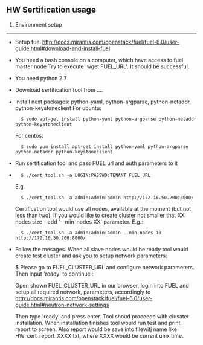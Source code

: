 HW Sertification usage
----------------------

1. Environment setup
--------------------

* Setup fuel http://docs.mirantis.com/openstack/fuel/fuel-6.0/user-guide.html#download-and-install-fuel
* You need a bash console on a computer, which have access to fuel master node
  Try to execute 'wget FUEL_URL'. It should be successful.

* You need python 2.7
* Download sertification tool from ....

* Install next packages: python-yaml, python-argparse, python-netaddr, 
	python-keystoneclient
  	For ubuntu:

  		$ sudo apt-get install python-yaml python-argparse python-netaddr python-keystoneclient

  	For centos:

  		$ sudo yum install apt-get install python-yaml python-argparse python-netaddr python-keystoneclient

* Run sertification tool and pass FUEL url and auth parameters to it
* 
		$ ./cert_tool.sh -a LOGIN:PASSWD:TENANT FUEL_URL

	E.g.

		$ ./cert_tool.sh -a admin:admin:admin http://172.16.50.200:8000/

	Certification tool would use all nodes, available at the moment 
	(but not less than two). If you would like to create cluster not
	smaller that XX nodes size - add '--min-nodes XX' parameter. E.g.:

		$ ./cert_tool.sh -a admin:admin:admin --min-nodes 10 http://172.16.50.200:8000/

* Follow the mesages. When all slave nodes would be ready tool would create 
  test cluster and ask you to setup network parameters:

	$ Please go to FUEL_CLUSTER_URL and configure network parameters. Then input 'ready' to continue :

  Open shown FUEL_CLUSTER_URL in our browser, login into FUEL and setup all 
  required network, parameters, accordingly to 
  http://docs.mirantis.com/openstack/fuel/fuel-6.0/user-guide.html#neutron-network-settings

  Then type 'ready' and press enter. Tool shoud proceede with clusater 
  installation. When installation finishes tool would run test and print report
  to screen. Also report would be save into filewitj name like 
  HW_cert_report_XXXX.txt, where XXXX would be current unix time.

